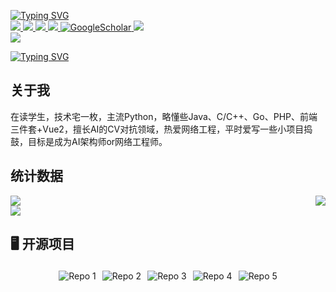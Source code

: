 <p align="left">
  <a href="https://git.io/typing-svg"><img src="https://readme-typing-svg.herokuapp.com?font=Noto+Sans+Simplified+Chinese&weight=900&size=30&duration=3000&pause=1000&multiline=true&repeat=false&width=1200&height=120&lines=ZUOZUO;%F0%9F%91%A8%F0%9F%8F%BC%E2%80%8D%F0%9F%8E%93%E5%AD%A6%E7%94%9F%E5%85%9A+%7C+%F0%9F%92%BB%E6%8A%80%E6%9C%AF%E5%AE%85+%7C+%E2%9C%88%EF%B8%8F%E7%83%AD%E7%88%B1CityWalk+%7C+%F0%9F%8D%A8%E7%83%AD%E7%88%B1%E7%BE%8E%E9%A3%9F;AI%E6%9E%B6%E6%9E%84%E5%B8%88+%7C+%E7%BD%91%E7%BB%9C%E5%B7%A5%E7%A8%8B%E5%B8%88+%7C+%E8%AE%A1%E7%AE%97%E6%9C%BA%E8%A7%86%E8%A7%89+%7C+%E4%BA%BA%E5%B7%A5%E6%99%BA%E8%83%BD+%7C+%E5%AF%B9%E6%8A%97%E9%98%B2%E5%BE%A1" alt="Typing SVG" /></a>
  <br/>
  <a href="https://forye.top">
    <img src="https://img.shields.io/badge/Website-forye.top-red?style=flat-square">
  </a>  
  <a href="https://gkos.dev/Resume.pdf">
    <img src="https://img.shields.io/badge/PDF-CV-red?style=flat-square&logo=adobe">
  </a>  
  <a href="https://www.linkedin.com/in/gkos/">
    <img src="https://img.shields.io/badge/-Linkedin-blue?style=flat-square&logo=linkedin">
  </a>
  <a href="mailto:aiccyxixy@163.com">
      <img src="https://img.shields.io/badge/-Email-red?style=flat-square&logo=gmail&logoColor=white">
  </a>
  <a href='https://scholar.google.com/citations?user=b___QQ8AAAAJ&hl=en&authuser=1&oi=sra' target="_blank">
      <img alt='GoogleScholar' src='https://img.shields.io/badge/Scholar-100000?style=flat&logo=GoogleScholar&logoColor=white&&color=0181FF'>
  </a>
  <a href="https://pypi.org/user/drkostas/">
      <img src="https://img.shields.io/badge/PyPi-drkostas-blue?style=flat-square&logo=pypi&logoColor=white">
  </a>
  <br/>
  <img src="https://github-readme-stats.vercel.app/api?username=gralliry&show_icons=true&locale=cn">
</p>

[![Typing SVG](https://readme-typing-svg.herokuapp.com?font=&weight=800&color=0C0D5A&width=435&lines=%E4%B8%80%E5%88%87%E4%B8%BA%E4%BA%86%E6%9C%AA%E6%9D%A5%EF%BC%8C%E4%B8%BA%E4%BA%86%E6%9C%AA%E6%9D%A5%E4%B8%80%E5%88%87;%E4%BB%8A%E6%97%A5%E5%A4%A7%E5%90%89%EF%BC%8C%E5%88%AB%E6%9D%A5%E6%97%A0%E6%81%99%E5%95%8A%EF%BC%81;%E6%AC%A2%E8%BF%8E%E6%9D%A5%E5%88%B0%E6%88%91%E7%9A%84%E4%B8%AA%E4%BA%BA%E4%B8%BB%E9%A1%B5%EF%BC%81)](https://git.io/typing-svg)

## 关于我 

在读学生，技术宅一枚，主流Python，略懂些Java、C/C++、Go、PHP、前端三件套+Vue2，擅长AI的CV对抗领域，热爱网络工程，平时爱写一些小项目捣鼓，目标是成为AI架构师or网络工程师。

## 统计数据

<div style="display: flex; justify-content: space-between;">
  
  <img src="https://github-readme-stats.vercel.app/api/top-langs/?username=gralliry&locale=cn">
  <img src="https://github-readme-streak-stats.herokuapp.com/?user=gralliry" />
</div>

<img src="https://github-readme-activity-graph.vercel.app/graph?username=gralliry&theme=xcode">

## 🖥️ 开源项目

<div style="display: flex; justify-content: center; align-items: center; flex-wrap: wrap;">
  <img src="https://github-readme-stats.vercel.app/api/pin/?username=gralliry&repo=Adversarial-Attack-Generation-Techniques" alt="Repo 1" style="margin: 5px;">
  <img src="https://github-readme-stats.vercel.app/api/pin/?username=gralliry&repo=Pytorch-NN-Model-Design" alt="Repo 2" style="margin: 5px;">
  <img src="https://github-readme-stats.vercel.app/api/pin/?username=gralliry&repo=Gray2Color" alt="Repo 3" style="margin: 5px;">
  <img src="https://github-readme-stats.vercel.app/api/pin/?username=gralliry&repo=pyutils" alt="Repo 4" style="margin: 5px;">
  <img src="https://github-readme-stats.vercel.app/api/pin/?username=gralliry&repo=scau-cn-utils" alt="Repo 5" style="margin: 5px;">
</div>
